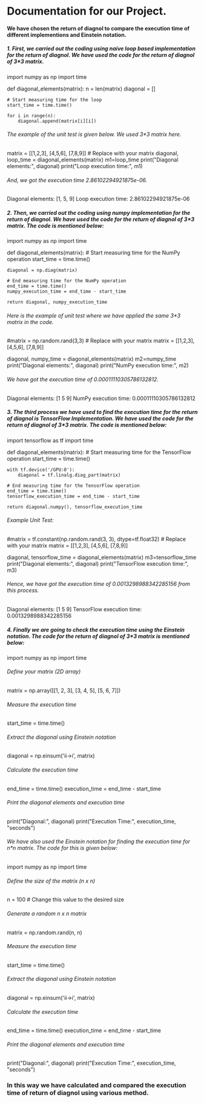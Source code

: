 # Documentation for our Project.
#### We have chosen the return of diagnol to compare the execution time of different implementions and Einstein notation.
##### 1. First, we carried out the coding using naive loop based implementation for the return of diagnol. We have used the code for the return of diagnol of 3*3 matrix.
   
   import numpy as np
import time

def diagonal_elements(matrix):
    n = len(matrix)
    diagonal = []

    # Start measuring time for the loop
    start_time = time.time()

    for i in range(n):
        diagonal.append(matrix[i][i])
###### The example of the unit test is given below. We used 3*3 matrix here.
      
matrix = [[1,2,3],
          [4,5,6],
          [7,8,9]]                # Replace with your matrix
diagonal, loop_time = diagonal_elements(matrix)
m1=loop_time
print("Diagonal elements:", diagonal)
print("Loop execution time:", m1)

###### And, we got the execution time 2.86102294921875e-06.

Diagonal elements: [1, 5, 9]
Loop execution time: 2.86102294921875e-06

##### 2. Then, we carried out the coding using numpy implementation for the return of diagnol. We have used the code for the return of diagnol of 3*3 matrix. The code is mentioned below:


import numpy as np
import time

def diagonal_elements(matrix):
    # Start measuring time for the NumPy operation
    start_time = time.time()

    diagonal = np.diag(matrix)

    # End measuring time for the NumPy operation
    end_time = time.time()
    numpy_execution_time = end_time - start_time

    return diagonal, numpy_execution_time

###### Here is the example of unit test where we have applied the same 3*3 matrix in the code. 
#matrix = np.random.rand(3,3)  # Replace with your matrix
matrix = [[1,2,3],
          [4,5,6],
          [7,8,9]]

diagonal, numpy_time = diagonal_elements(matrix)
m2=numpy_time
print("Diagonal elements:", diagonal)
print("NumPy execution time:", m2)
###### We have got the execution time of 0.00011110305786132812.   
Diagonal elements: [1 5 9]
NumPy execution time: 0.00011110305786132812


##### 3. The third process we have used to find the execution time for the return of diagnol is TensorFlow Implementation. We have used the code for the return of diagnol of 3*3 matrix. The code is mentioned below:

import tensorflow as tf
import time

def diagonal_elements(matrix):
    # Start measuring time for the TensorFlow operation
    start_time = time.time()

    with tf.device('/GPU:0'):
        diagonal = tf.linalg.diag_part(matrix)

    # End measuring time for the TensorFlow operation
    end_time = time.time()
    tensorflow_execution_time = end_time - start_time

    return diagonal.numpy(), tensorflow_execution_time

###### Example Unit Test:
#matrix = tf.constant(np.random.rand(3, 3), dtype=tf.float32)  # Replace with your matrix
matrix = [[1,2,3],
          [4,5,6],
          [7,8,9]]

diagonal, tensorflow_time = diagonal_elements(matrix)
m3=tensorflow_time
print("Diagonal elements:", diagonal)
print("TensorFlow execution time:", m3)

  ###### Hence, we have got the execution time of 0.0013298988342285156 from this process.   
Diagonal elements: [1 5 9]
TensorFlow execution time: 0.0013298988342285156

##### 4. Finally we are going to check the execution time using the Einstein notation. The code for the return of diagnol of 3*3 matrix is mentioned below:

import numpy as np
import time

###### Define your matrix (2D array)
matrix = np.array([[1, 2, 3],
                   [3, 4, 5],
                   [5, 6, 7]])

###### Measure the execution time
start_time = time.time()

###### Extract the diagonal using Einstein notation
diagonal = np.einsum('ii->i', matrix)

###### Calculate the execution time
end_time = time.time()
execution_time = end_time - start_time

###### Print the diagonal elements and execution time
print("Diagonal:", diagonal)
print("Execution Time:", execution_time, "seconds")


###### We have also used the Einstein notation for finding the execution time for n*n matrix. The code for this is given below:
import numpy as np
import time

###### Define the size of the matrix (n x n)
n = 100  # Change this value to the desired size

###### Generate a random n x n matrix
matrix = np.random.rand(n, n)

###### Measure the execution time
start_time = time.time()

###### Extract the diagonal using Einstein notation
diagonal = np.einsum('ii->i', matrix)

###### Calculate the execution time
end_time = time.time()
execution_time = end_time - start_time

###### Print the diagonal elements and execution time
print("Diagonal:", diagonal)
print("Execution Time:", execution_time, "seconds")

### In this way we have calculated and compared the execution time of return of diagnol using various method.





